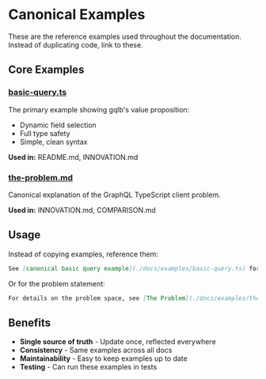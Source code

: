 # Canonical Examples

These are the reference examples used throughout the documentation. Instead of duplicating code, link to these.

## Core Examples

### [basic-query.ts](./basic-query.ts)
The primary example showing gqlb's value proposition:
- Dynamic field selection
- Full type safety
- Simple, clean syntax

**Used in:** README.md, INNOVATION.md

### [the-problem.md](./the-problem.md)
Canonical explanation of the GraphQL TypeScript client problem.

**Used in:** INNOVATION.md, COMPARISON.md

## Usage

Instead of copying examples, reference them:

```markdown
See [canonical basic query example](./docs/examples/basic-query.ts) for the complete code.
```

Or for the problem statement:

```markdown
For details on the problem space, see [The Problem](./docs/examples/the-problem.md).
```

## Benefits

- **Single source of truth** - Update once, reflected everywhere
- **Consistency** - Same examples across all docs
- **Maintainability** - Easy to keep examples up to date
- **Testing** - Can run these examples in tests

